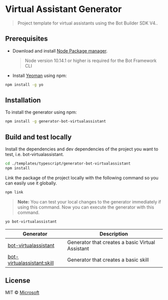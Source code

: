# Virtual Assistant Generator
> Project template for virtual assistants using the Bot Builder SDK V4..
## Prerequisites

- Download and install [Node Package manager](https://nodejs.org/en/).
   > Node version 10.14.1 or higher is required for the Bot Framework CLI

- Install [Yeoman](http://yeoman.io) using npm:

```bash
npm install -g yo
```

## Installation

To install the generator using npm:

```bash
npm install -g generator-bot-virtualassistant
```

## Build and test locally

Install the dependencies and dev dependencies of the project you want to test, i.e. bot-virtualassistant.
```bash
cd ./templates/typescript/generator-bot-virtualassistant
npm install
```

Link the package of the project locally with the following command so you can easily use it globally.
```bash
npm link
```
> **Note:** You can test your local changes to the generator immediately if using this command.
Now you can execute the generator with this command.
```bash
yo bot-virtualassistant
```

| Generator                                           | Description                                     |
|-----------------------------------------------------|-------------------------------------------------|
| [bot-virtualassistant](generators/app/README.md)    | Generator that creates a basic Virtual Assistant        |
| [bot-virtualassistant:skill](generators/skill/README.md)    | Generator that creates a basic skill        |


## License

MIT © [Microsoft](http://dev.botframework.com)